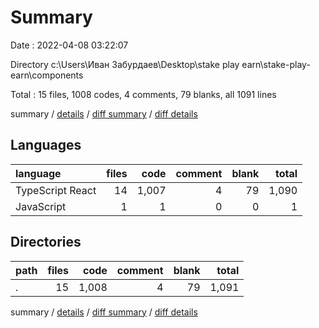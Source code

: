 # Summary

Date : 2022-04-08 03:22:07

Directory c:\Users\Иван Забурдаев\Desktop\stake play earn\stake-play-earn\components

Total : 15 files,  1008 codes, 4 comments, 79 blanks, all 1091 lines

summary / [details](details.md) / [diff summary](diff.md) / [diff details](diff-details.md)

## Languages
| language | files | code | comment | blank | total |
| :--- | ---: | ---: | ---: | ---: | ---: |
| TypeScript React | 14 | 1,007 | 4 | 79 | 1,090 |
| JavaScript | 1 | 1 | 0 | 0 | 1 |

## Directories
| path | files | code | comment | blank | total |
| :--- | ---: | ---: | ---: | ---: | ---: |
| . | 15 | 1,008 | 4 | 79 | 1,091 |

summary / [details](details.md) / [diff summary](diff.md) / [diff details](diff-details.md)